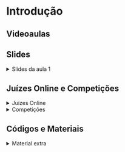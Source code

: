 Introdução
====================================

## Videoaulas


## Slides

<details>
    <summary>Slides da aula 1</summary>

<iframe src="https://docs.google.com/presentation/d/1myQ7EMeeFY9iK9m3V83WA7dyb485dNR2p2ck_hBAH7w/embed?start=false&loop=false&delayms=60000" frameborder="0" width="672" height="378" allowfullscreen="true" mozallowfullscreen="true" webkitallowfullscreen="true"></iframe>

</details>

## Juízes Online e Competições

<details>
    <summary>Juízes Online</summary>

<div markdown=1>

- [Codeforces](https://codeforces.com/)
- [AtCoder](https://atcoder.jp/)
- [URI Online Judge](https://www.urionlinejudge.com.br/judge/pt/login)
</div>
</details>

<details>
    <summary>Competições</summary>

<div markdown=1>

- [OBI](https://olimpiada.ic.unicamp.br/)
- [Maratona SBC de Programação](http://maratona.sbc.org.br/)
- [ICPC](https://icpc.global/)
</div>
</details>

## Códigos e Materiais

<details>
    <summary>Material extra</summary>

<div markdown=1>

- [Repositório do Prof. Edson Alves](https://github.com/edsomjr/TEP/tree/master/Introducao)
- [Grupo da UnBalloon no Codeforces](https://codeforces.com/group/nituVTsHQX/contests)
- [Informações sobre a II Maratona de Programaçao UnBalloon](http://maratona.cic.unb.br/unb/72-ii-maratona-programacao-unballon)
    
</div>
</details>

